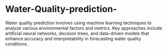 # Water-Quality-prediction-
Water quality prediction involves using machine learning techniques to analyze various environmental factors and metrics. Key approaches include artificial neural networks, decision trees, and data-driven models that enhance accuracy and interpretability in forecasting water quality conditions.
